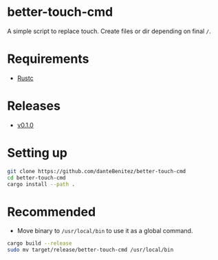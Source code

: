 # better-touch-cmd

A simple script to replace touch. Create files or dir depending on final `/`.

# Requirements

- [Rustc](https://www.rust-lang.org/learn/get-started)

# Releases

- [v0.1.0]()

# Setting up

```bash
git clone https://github.com/danteBenitez/better-touch-cmd
cd better-touch-cmd
cargo install --path .
```

# Recommended

- Move binary to `/usr/local/bin` to use it as a global command.

```bash
cargo build --release
sudo mv target/release/better-touch-cmd /usr/local/bin
```


